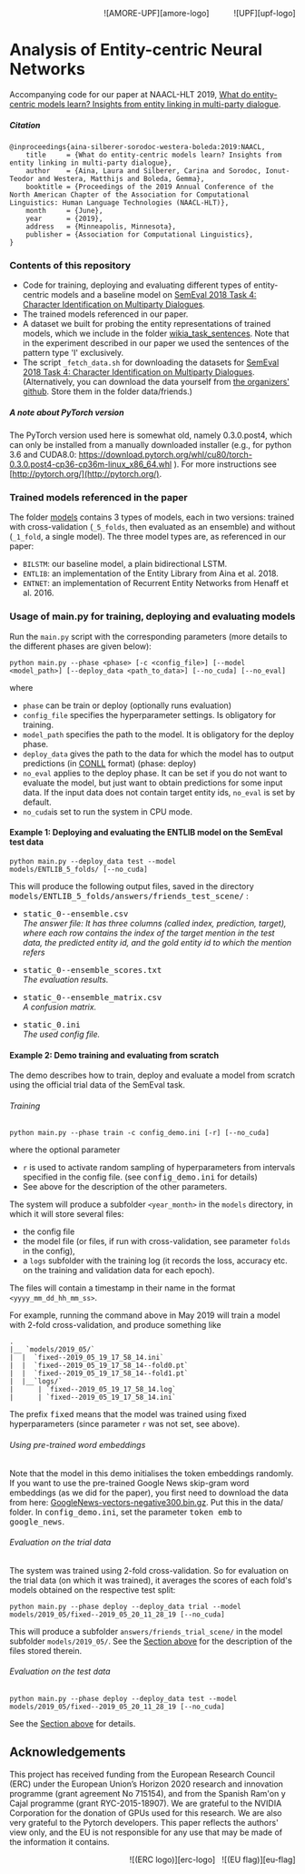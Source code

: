 
<p align="right">![AMORE-UPF][amore-logo] &nbsp; &nbsp; &nbsp; &nbsp; &nbsp; ![UPF][upf-logo]</p>

# Analysis of Entity-centric Neural Networks
   
Accompanying code for our paper at NAACL-HLT 2019, [What do entity-centric models learn? Insights from entity linking in
multi-party dialogue](URL).  

##### Citation

```
@inproceedings{aina-silberer-sorodoc-westera-boleda:2019:NAACL,
    title     = {What do entity-centric models learn? Insights from entity linking in multi-party dialogue},
    author    = {Aina, Laura and Silberer, Carina and Sorodoc, Ionut-Teodor and Westera, Matthijs and Boleda, Gemma},
    booktitle = {Proceedings of the 2019 Annual Conference of the North American Chapter of the Association for Computational Linguistics: Human Language Technologies (NAACL-HLT)},
    month     = {June},
    year      = {2019},
    address   = {Minneapolis, Minnesota},
    publisher = {Association for Computational Linguistics},
}
```

### Contents of this repository
* Code for training, deploying and evaluating different types of entity-centric models and a baseline model on [SemEval 2018 Task 4: Character Identification on Multiparty Dialogues](https://competitions.codalab.org/competitions/17310).
* The trained models referenced in our paper. 
* A dataset we built for probing the entity representations of trained models, which we include in the folder [wikia_task_sentences](/wikia_task_sentences). Note that in the experiment described in our paper we used the sentences of the pattern type 'I' exclusively.
* The script `_fetch_data.sh` for downloading the datasets for [SemEval 2018 Task 4: Character Identification on Multiparty Dialogues](https://competitions.codalab.org/competitions/17310). (Alternatively, you can download the data yourself from [the organizers' github](https://github.com/emorynlp/semeval-2018-task4/tree/master/dat). Store them in the folder data/friends.)

##### A note about PyTorch version

The PyTorch version used here is somewhat old, namely 0.3.0.post4, which can only be installed from a manually downloaded installer (e.g., for python 3.6 and CUDA8.0: https://download.pytorch.org/whl/cu80/torch-0.3.0.post4-cp36-cp36m-linux_x86_64.whl ). For more instructions see [http://pytorch.org/](http://pytorch.org/). 


### Trained models referenced in the paper

The folder [models](models) contains 3 types of models, each in two versions: trained with cross-validation (`_5_folds`, then evaluated as an ensemble) and without (`_1_fold`, a single model). The three model types are, as referenced in our paper:
* `BILSTM`: our baseline model, a plain bidirectional LSTM.
* `ENTLIB`: an implementation of the Entity Library from Aina et al. 2018. 
* `ENTNET`: an implementation of Recurrent Entity Networks from Henaff et al. 2016.


### Usage of main.py for training, deploying and evaluating models
Run the `main.py` script with the corresponding parameters (more details to the different phases are given below): 

`python main.py --phase <phase> [-c <config_file>] [--model <model_path>] [--deploy_data <path_to_data>] [--no_cuda] [--no_eval]`

where 
- `phase` can be train or deploy (optionally runs evaluation)
- `config_file` specifies the hyperparameter settings. Is obligatory for training. 
- `model_path` specifies the path to the model. It is obligatory for the deploy phase. 
- `deploy_data` gives the path to the data for which the model has to output predictions (in [CONLL](https://competitions.codalab.org/competitions/17310#learn_the_details-evaluation) format) (phase: deploy)
- `no_eval` applies to the deploy phase. It can be set if you do not want to evaluate the model, but just want to obtain predictions for some input data. If the input data does not contain target entity ids, `no_eval` is set by default.
- `no_cuda`is set to run the system in CPU mode.


#### Example 1: Deploying and evaluating the ENTLIB model on the SemEval test data

<code>python main.py --deploy_data test --model models/ENTLIB_5_folds/ [--no_cuda]</code>

This will produce the following output files, saved in the directory 
<tt>models/ENTLIB_5_folds/answers/friends_test_scene/</tt> :

- <tt>static_0--ensemble.csv</tt><br/>
*The answer file: It has three columns (called index, prediction, target), <br/>where each row contains the index of the target mention in the test data, the predicted entity id, and the gold entity id to which the mention refers*

- <tt>static_0--ensemble_scores.txt</tt> <br/>
*The evaluation results.*

- <tt>static_0--ensemble_matrix.csv</tt><br/>
*A confusion matrix.*

- <tt>static_0.ini</tt><br/>
*The used config file.*

#### Example 2: Demo training and evaluating from scratch

The demo describes how to train, deploy and evaluate a model from scratch using the official trial data of the SemEval task.

###### Training
`python main.py --phase train -c config_demo.ini [-r] [--no_cuda]`

where the optional parameter 
* `r` is used to activate random sampling of hyperparameters  from intervals specified in the config file. (see <tt>config_demo.ini</tt> for details)
* See above for the description of the other parameters.

The system will produce a subfolder `<year_month>` in the `models` directory, in which it will store several files:
* the config file
* the model file (or files, if run with cross-validation, see parameter `folds` in the config), 
* a `logs` subfolder with the training log (it records the loss, accuracy etc. on the training and validation data for each epoch).

The files will contain a timestamp in their name in the format `<yyyy_mm_dd_hh_mm_ss>`. 

For example, running the command above in May 2019 will train a model with 2-fold cross-validation, and produce something like 
```
.
|__ `models/2019_05/`
|  |  `fixed--2019_05_19_17_58_14.ini`
|  |  `fixed--2019_05_19_17_58_14--fold0.pt`
|  |  `fixed--2019_05_19_17_58_14--fold1.pt`
|  |__`logs/`
|      | `fixed--2019_05_19_17_58_14.log`
|      | `fixed--2019_05_19_17_58_14.ini`
```
The prefix <tt>fixed</tt> means that the model was trained using fixed hyperparameters (since parameter `r` was not set, see above).

###### Using pre-trained word embeddings

Note that the model in this demo initialises the token embeddings randomly. If you want to use  the pre-trained Google News skip-gram word embeddings (as we did for the paper), you first need to download the data from here: 
[GoogleNews-vectors-negative300.bin.gz](https://code.google.com/archive/p/word2vec/).
Put this in the data/ folder. In <tt>config_demo.ini</tt>, set the parameter <tt>token emb</tt> to <tt>google_news</tt>.


###### Evaluation on the trial data
The system was trained using 2-fold cross-validation. So for evaluation on the trial data (on which it was trained), it averages the scores of each fold's models obtained on the respective test split:

`python main.py --phase deploy --deploy_data trial --model models/2019_05/fixed--2019_05_20_11_28_19 [--no_cuda]`

This will produce a subfolder `answers/friends_trial_scene/` in the model subfolder `models/2019_05/`. 
See the [Section above](#running-and-evaluating-the-amore-upf-model-on-the-semeval-test-data) for the description of the files stored therein.

###### Evaluation on the test data
`python main.py --phase deploy --deploy_data test --model models/2019_05/fixed--2019_05_20_11_28_19 [--no_cuda]`

See the [Section above](#running-and-evaluating-the-amore-upf-model-on-the-semeval-test-data) for details.



## Acknowledgements
This project has received funding from the European Research Council (ERC) under the European Union’s Horizon 2020 research and innovation programme (grant agreement No 715154), and from the Spanish Ram\'on y Cajal programme (grant RYC-2015-18907). We are grateful to the NVIDIA Corporation for the donation of GPUs used for this research. We are also very grateful to the Pytorch developers. This paper reflects the authors' view only, and the EU is not responsible for any use that may be made of the information it contains.
<p align="right">![(ERC logo)][erc-logo] &nbsp; ![(EU flag)][eu-flag]</p>


[amore-logo]: https://raw.githubusercontent.com/lauraina/AMORE-semeval/memory-efficient/logos/logo-AMORE-blue-withtext.png?token=AS0KkgGobBv3k09Or_6Bo7AR8r_32Jt9ks5a4u9UwA%3D%3D "A distributional MOdel of Reference to Entities"
[upf-logo]: https://raw.githubusercontent.com/lauraina/AMORE-semeval/memory-efficient/logos/upf-logo.png?token=AS0KkoTyG_CjCMxN8E0CNmXqHUgVoYMOks5a4u9swA%3D%3D "Universitat Pompeu Fabra"
[erc-logo]: https://raw.githubusercontent.com/lauraina/AMORE-semeval/memory-efficient/logos/LOGO-ERC.jpg?token=AS0KksliLXUy3R5G-ri7SBdJJfLDogGcks5a4u5awA%3D%3D "ERC-LOGO"
[eu-flag]: https://raw.githubusercontent.com/lauraina/AMORE-semeval/memory-efficient/logos/flag_yellow_low.jpeg?token=AS0KkpS5zuY5A_fhlrNGwa_9vUYqDHVfks5a4bRpwA%3D%3D "EU-FLAG"

